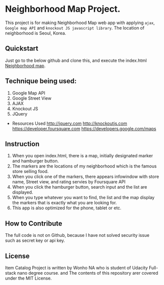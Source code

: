 # Neighborhood Map Project.
This project is for making Neighborhood Map web app with applying `ajax`, `Google map API` and `knockout JS javascript library`.
The location of neighborhood is Seoul, Korea.

## Quickstart
Just go to the below github and clone this, and execute the index.html
[Neighborhood map](https://neighbborhoodmap.herokuapp.com/).

## Technique being used: 
1. Google Map API
2. Google Street View
3. AJAX
4. Knockout JS
5. JQuery

- Resources Used
http://jquery.com
http://knockoutjs.com
https://developer.foursquare.com
https://developers.google.com/maps

## Instruction
1. When you open index.html, there is a map, initially designated marker and hamburger button.
2. The markers are the locations of my neighborhood which is the famous store selling food.
3. When you click one of the markers, there appears infowindow with store name, Street view, and rating servies by Foursquare API
4. When you click the hamburger button, search input and the list are displayed.
5. When you type whatever you want to find, the list and the map display the markers that is exactly what you are looking for.  
5. This app is also optimized for the phone, tablet or etc.

## How to Contribute
The full code is not on Github, because I have not solved security issue such as secret key or api key.

## License
Item Catalog Project is written by Wonho NA who is student of Udacity Full-stack nano degree course. and The contents of this repository arer covered under the MIT License.

